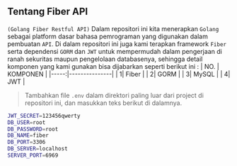 ## Tentang Fiber API
`(Golang Fiber Restful API)`
Dalam repositori ini kita menerapkan `Golang` sebagai platform dasar bahasa pemrograman yang digunakan dalam pembuatan `API`.
Di dalam repositori ini juga kami terapkan framework `Fiber` serta dependensi `GORM` dan `JWT` untuk mempermudah dalam pengerjaan di ranah sekuritas maupun pengelolaan databasenya, sehingga detail komponen yang kami gunakan bisa dijabarkan seperti berikut ini :
| NO. | KOMPONEN       |
|-----:|---------------|
|     1| Fiber         |
|     2| GORM          |
|     3| MySQL         |
|     4| JWT           |


>Tambahkan file `.env` dalam direktori paling luar dari project di repositori ini, dan masukkan teks berikut di dalamnya.

```bash
JWT_SECRET=123456qwerty
DB_USER=root
DB_PASSWORD=root
DB_NAME=fiber
DB_PORT=3306
DB_SERVER=localhost
SERVER_PORT=6969
```